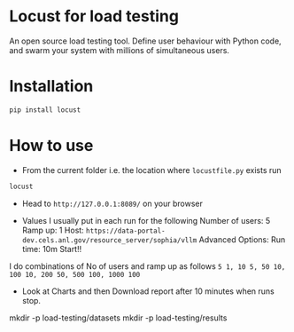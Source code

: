 # Locust for load testing
An open source load testing tool.
Define user behaviour with Python code, and swarm your system with millions of simultaneous users.

# Installation
```bash
pip install locust
```

# How to use
* From the current folder i.e. the location where `locustfile.py` exists run
```bash
locust
```

* Head to `http://127.0.0.1:8089/` on your browser

* Values I usually put in each run for the following
 Number of users: 5
 Ramp up: 1
 Host: `https://data-portal-dev.cels.anl.gov/resource_server/sophia/vllm`
 Advanced Options: Run time: 10m
 Start!!

 I do combinations of No of users and ramp up as follows `5 1, 10 5, 50 10, 100 10, 200 50, 500 100, 1000 100`

* Look at Charts and then Download report after 10 minutes when runs stop.

mkdir -p load-testing/datasets
mkdir -p load-testing/results

